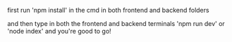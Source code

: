 first run 'npm install' in the cmd in both frontend and backend folders

and then type in both the frontend and backend terminals 'npm run dev' or 'node index' and you're good to go! 
